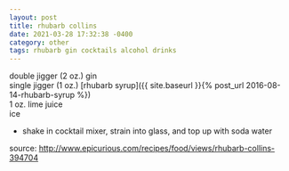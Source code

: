 ```yaml
---
layout: post
title: rhubarb collins
date: 2021-03-28 17:32:38 -0400
category: other
tags: rhubarb gin cocktails alcohol drinks
---
```


double jigger (2 oz.) gin  
single jigger (1 oz.) [rhubarb syrup]({{ site.baseurl }}{% post_url 2016-08-14-rhubarb-syrup %})  
1 oz. lime juice  
ice  
* shake in cocktail mixer, strain into glass, and top up with soda water

source: <http://www.epicurious.com/recipes/food/views/rhubarb-collins-394704>
